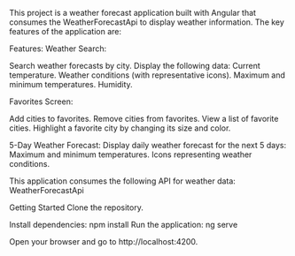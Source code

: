 This project is a weather forecast application built with Angular that consumes the WeatherForecastApi to display weather information. The key features of the application are:

Features:
Weather Search:

Search weather forecasts by city.
Display the following data:
Current temperature.
Weather conditions (with representative icons).
Maximum and minimum temperatures.
Humidity.

Favorites Screen:

Add cities to favorites.
Remove cities from favorites.
View a list of favorite cities.
Highlight a favorite city by changing its size and color.

5-Day Weather Forecast:
Display daily weather forecast for the next 5 days:
Maximum and minimum temperatures.
Icons representing weather conditions.

This application consumes the following API for weather data:
WeatherForecastApi

Getting Started
Clone the repository.

Install dependencies:
npm install
Run the application:
ng serve

Open your browser and go to http://localhost:4200.
